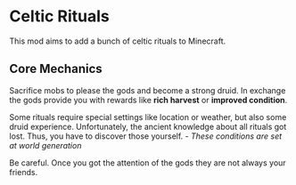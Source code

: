 # Celtic Rituals

This mod aims to add a bunch of celtic rituals to Minecraft.

## Core Mechanics
 
Sacrifice mobs to please the gods and become a strong druid. 
In exchange the gods provide you with rewards like **rich harvest** 
or **improved condition**. 


Some rituals require special settings like location or weather, but also
some druid experience. 
Unfortunately, the ancient knowledge about all rituals got lost.
Thus, you have to discover those yourself. -
*These conditions are set at world generation* 

Be careful. Once you got the attention of the gods they are not always your friends. 
